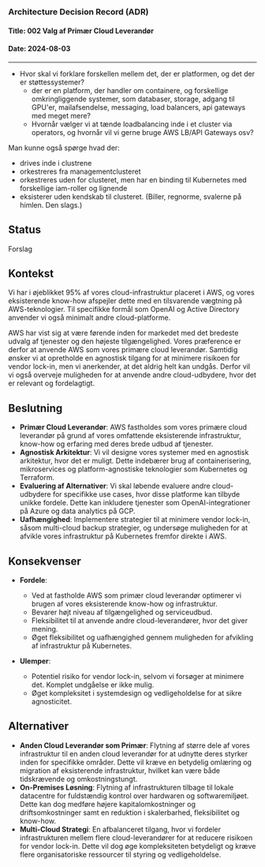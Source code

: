 ### Architecture Decision Record (ADR)

#### Title: 002 Valg af Primær Cloud Leverandør

#### Date: 2024-08-03

---

* Hvor skal vi forklare forskellen mellem det, der er platformen, og det der er støttessystemer? 
   - der er en platform, der handler om containere, og forskellige omkringliggende systemer, som databaser, storage, adgang til GPU'er, mailafsendelse, messaging, load balancers, api gateways med meget mere?
   - Hvornår vælger vi at tænde loadbalancing inde i et cluster via operators, og hvornår vil vi gerne bruge AWS LB/API Gateways osv? 

Man kunne også spørge hvad der:
- drives inde i clustrene
- orkestreres fra managementclusteret
- orkestreres uden for clusteret, men har en binding til Kubernetes med forskellige iam-roller og lignende
- eksisterer uden kendskab til clusteret. (Biller, regnorme, svalerne på himlen. Den slags.)


## Status

Forslag

## Kontekst

Vi har i øjeblikket 95% af vores cloud-infrastruktur placeret i AWS, og vores eksisterende know-how afspejler dette med en tilsvarende vægtning på AWS-teknologier. Til specifikke formål som OpenAI og Active Directory anvender vi også minimalt andre cloud-platforme.

AWS har vist sig at være førende inden for markedet med det bredeste udvalg af tjenester og den højeste tilgængelighed. Vores præference er derfor at anvende AWS som vores primære cloud leverandør. Samtidig ønsker vi at opretholde en agnostisk tilgang for at minimere risikoen for vendor lock-in, men vi anerkender, at det aldrig helt kan undgås. Derfor vil vi også overveje muligheden for at anvende andre cloud-udbydere, hvor det er relevant og fordelagtigt.

## Beslutning

- **Primær Cloud Leverandør**: AWS fastholdes som vores primære cloud leverandør på grund af vores omfattende eksisterende infrastruktur, know-how og erfaring med deres brede udbud af tjenester.
- **Agnostisk Arkitektur**: Vi vil designe vores systemer med en agnostisk arkitektur, hvor det er muligt. Dette indebærer brug af containerisering, mikroservices og platform-agnostiske teknologier som Kubernetes og Terraform.
- **Evaluering af Alternativer**: Vi skal løbende evaluere andre cloud-udbydere for specifikke use cases, hvor disse platforme kan tilbyde unikke fordele. Dette kan inkludere tjenester som OpenAI-integrationer på Azure og data analytics på GCP.
- **Uafhængighed**: Implementere strategier til at minimere vendor lock-in, såsom multi-cloud backup strategier, og undersøge muligheden for at afvikle vores infrastruktur på Kubernetes fremfor direkte i AWS.

## Konsekvenser

- **Fordele**:
    - Ved at fastholde AWS som primær cloud leverandør optimerer vi brugen af vores eksisterende know-how og infrastruktur.
    - Bevarer højt niveau af tilgængelighed og serviceudbud.
    - Fleksibilitet til at anvende andre cloud-leverandører, hvor det giver mening.
    - Øget fleksibilitet og uafhængighed gennem muligheden for afvikling af infrastruktur på Kubernetes.

- **Ulemper**:
    - Potentiel risiko for vendor lock-in, selvom vi forsøger at minimere det. Komplet undgåelse er ikke mulig.
    - Øget kompleksitet i systemdesign og vedligeholdelse for at sikre agnosticitet.

## Alternativer

- **Anden Cloud Leverandør som Primær**: Flytning af større dele af vores infrastruktur til en anden cloud leverandør for at udnytte deres styrker inden for specifikke områder. Dette vil kræve en betydelig omlæring og migration af eksisterende infrastruktur, hvilket kan være både tidskrævende og omkostningstungt.
- **On-Premises Løsning**: Flytning af infrastrukturen tilbage til lokale datacentre for fuldstændig kontrol over hardwaren og softwaremiljøet. Dette kan dog medføre højere kapitalomkostninger og driftsomkostninger samt en reduktion i skalerbarhed, fleksibilitet og know-how.
- **Multi-Cloud Strategi**: En afbalanceret tilgang, hvor vi fordeler infrastrukturen mellem flere cloud-leverandører for at reducere risikoen for vendor lock-in. Dette vil dog øge kompleksiteten betydeligt og kræve flere organisatoriske ressourcer til styring og vedligeholdelse.

